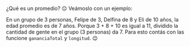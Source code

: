 ¿Qué es un promedio? :neutral_face: Veámoslo con un ejemplo: 

En un grupo de 3 personas, Felipe de 3, Delfina de 8 y Eli de 10 años, la edad promedio es de 7 años. Porque 3 + 8 + 10 es igual a 11, dividido la cantidad de gente en el grupo (3 personas) da 7. Para esto contás con las funcione `gananciaTotal` y `longitud`. :wink:
